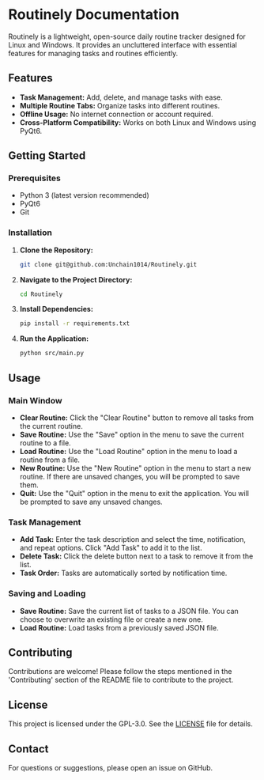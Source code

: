 # Routinely Documentation

Routinely is a lightweight, open-source daily routine tracker designed for Linux and Windows. It provides an uncluttered interface with essential features for managing tasks and routines efficiently.

## Features

- **Task Management:** Add, delete, and manage tasks with ease.
- **Multiple Routine Tabs:** Organize tasks into different routines.
- **Offline Usage:** No internet connection or account required.
- **Cross-Platform Compatibility:** Works on both Linux and Windows using PyQt6.

## Getting Started

### Prerequisites

- Python 3 (latest version recommended)
- PyQt6
- Git

### Installation

1. **Clone the Repository:**
   ```bash
   git clone git@github.com:Unchain1014/Routinely.git
   ```

2. **Navigate to the Project Directory:**
   ```bash
   cd Routinely
   ```

3. **Install Dependencies:**
   ```bash
   pip install -r requirements.txt
   ```

4. **Run the Application:**
   ```bash
   python src/main.py
   ```

## Usage

### Main Window

- **Clear Routine:** Click the "Clear Routine" button to remove all tasks from the current routine.
- **Save Routine:** Use the "Save" option in the menu to save the current routine to a file.
- **Load Routine:** Use the "Load Routine" option in the menu to load a routine from a file.
- **New Routine:** Use the "New Routine" option in the menu to start a new routine. If there are unsaved changes, you will be prompted to save them.
- **Quit:** Use the "Quit" option in the menu to exit the application. You will be prompted to save any unsaved changes.

### Task Management

- **Add Task:** Enter the task description and select the time, notification, and repeat options. Click "Add Task" to add it to the list.
- **Delete Task:** Click the delete button next to a task to remove it from the list.
- **Task Order:** Tasks are automatically sorted by notification time.

### Saving and Loading

- **Save Routine:** Save the current list of tasks to a JSON file. You can choose to overwrite an existing file or create a new one.
- **Load Routine:** Load tasks from a previously saved JSON file.

## Contributing

Contributions are welcome! Please follow the steps mentioned in the 'Contributing' section of the README file to contribute to the project.

## License

This project is licensed under the GPL-3.0. See the [LICENSE](LICENSE) file for details.

## Contact

For questions or suggestions, please open an issue on GitHub.